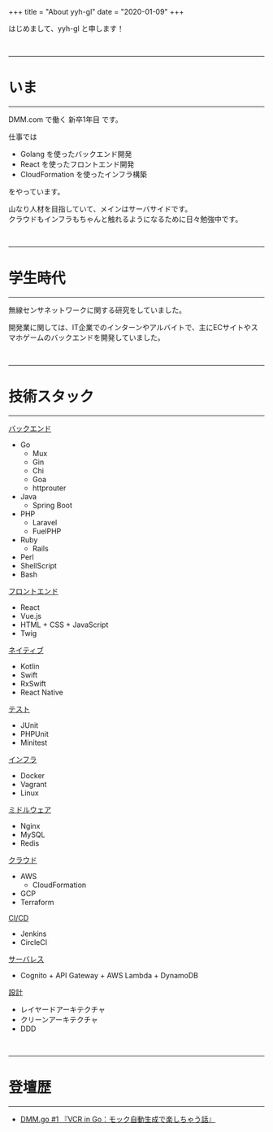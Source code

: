 +++
title = "About yyh-gl"
date = "2020-01-09"
+++

はじめまして、yyh-gl と申します！

<br>

---
# いま
---

DMM.com で働く 新卒1年目 です。

仕事では <br>

- Golang を使ったバックエンド開発
- React を使ったフロントエンド開発
- CloudFormation を使ったインフラ構築

をやっています。

山なり人材を目指していて、メインはサーバサイドです。<br>
クラウドもインフラもちゃんと触れるようになるために日々勉強中です。

<br>

---
# 学生時代
---

無線センサネットワークに関する研究をしていました。

開発業に関しては、IT企業でのインターンやアルバイトで、主にECサイトやスマホゲームのバックエンドを開発していました。

<br>

---
# 技術スタック
---

<u>バックエンド</u>

- Go
  - Mux
  - Gin
  - Chi
  - Goa
  - httprouter
- Java
  - Spring Boot
- PHP
  - Laravel
  - FuelPHP
- Ruby
  - Rails
- Perl
- ShellScript
- Bash
  
<u>フロントエンド</u>

- React 
- Vue.js
- HTML + CSS + JavaScript
- Twig

<u>ネイティブ</u>

- Kotlin
- Swift
- RxSwift
- React Native

<u>テスト</u>

- JUnit
- PHPUnit
- Minitest

<u>インフラ</u>

- Docker
- Vagrant
- Linux

<u>ミドルウェア</u>

- Nginx
- MySQL
- Redis

<u>クラウド</u>

- AWS
  - CloudFormation
- GCP
- Terraform

<u>CI/CD</u>

- Jenkins
- CircleCI

<u>サーバレス</u>

- Cognito + API Gateway + AWS Lambda + DynamoDB

<u>設計</u>

- レイヤードアーキテクチャ
- クリーンアーキテクチャ
- DDD

<br>

---
# 登壇歴
---

- [DMM.go #1 『VCR in Go：モック自動生成で楽しちゃう話』](https://speakerdeck.com/yyh_gl/vcr-in-go-motukuzi-dong-sheng-cheng-dele-sitiyauhua)
